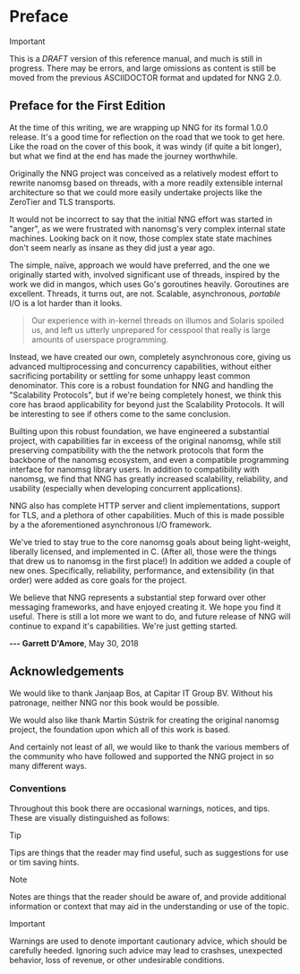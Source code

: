 # Preface

> [!IMPORTANT]
> This is a _DRAFT_ version of this reference manual,
> and much is still in progress. There may be errors,
> and large omissions as content is still be moved from
> the previous ASCIIDOCTOR format and updated for NNG 2.0.

## Preface for the First Edition

At the time of this writing, we are wrapping up NNG for its formal
1.0.0 release.
It's a good time for reflection on the road that we took to get here.
Like the road on the cover of this book, it was windy (if quite a bit longer),
but what we find at the end has made the journey worthwhile.

Originally the NNG project was conceived as a relatively modest effort
to rewrite nanomsg based on threads, with a more readily extensible
internal architecture so that we could more easily undertake projects like the
ZeroTier and TLS transports.

It would not be incorrect to say that the initial NNG effort was started
in "anger", as we were frustrated with nanomsg's very complex internal
state machines.
Looking back on it now, those complex state state machines don't seem nearly
as insane as they did just a year ago.

The simple, na&#239;ve, approach we would have preferred, and the one we
originally started with, involved significant use of threads, inspired by the
work we did in mangos, which uses Go's goroutines heavily.
Goroutines are excellent.
Threads, it turns out, are not.
Scalable, asynchronous, _portable_ I/O is a lot harder than it looks.

> Our experience with in-kernel threads on illumos and Solaris
> spoiled us, and left us utterly unprepared for cesspool that really is
> large amounts of userspace programming.

Instead, we have created our own, completely asynchronous core, giving
us advanced multiprocessing and concurrency capabilities, without either
sacrificing portability or settling for some unhappy least common denominator.
This core is a robust foundation for NNG and handling the
"Scalability Protocols", but if we're being completely honest, we think this
core has braod applicability for beyond just the Scalability Protocols.
It will be interesting to see if others come to the same conclusion.

Builting upon this robust foundation, we have engineered a substantial
project, with capabilities far in exceess of the original nanomsg, while
still preserving compatibility with the the network protocols that
form the backbone of the nanomsg ecosystem,
and even a compatible programming interface for nanomsg library users.
In addition to compatibility with nanomsg, we find that NNG has greatly
increased scalability, reliability, and usability (especially when developing
concurrent applications).

NNG also has complete HTTP server and client
implementations, support for TLS, and a plethora of other capabilities.
Much of this is made possible by a the aforementioned asynchronous I/O
framework.

We've tried to stay true to the core nanomsg goals about being light-weight,
liberally licensed, and implemented in C.
(After all, those were the things that drew us to nanomsg in the first place!)
In addition we added a couple of new ones.
Specifically, reliability, performance, and extensibility (in that order)
were added as core goals for the project.

We believe that NNG represents a substantial step forward over other
messaging frameworks, and have enjoyed creating it.
We hope you find it useful.
There is still a lot more we want to do, and future release of NNG
will continue to expand it's capabilities.
We're just getting started.

**--- Garrett D'Amore**, May 30, 2018

## Acknowledgements

We would like to thank Janjaap Bos, at Capitar IT Group BV.
Without his patronage, neither NNG nor this book would be possible.

We would also like thank Martin S&#250;strik for creating the original
nanomsg project, the foundation upon which all of this work is based.

And certainly not least of all, we would like to thank the various
members of the community who have followed
and supported the NNG project in so many different ways.

### Conventions

Throughout this book there are occasional warnings, notices, and tips.
These are visually distinguished as follows:

> [!TIP]
> Tips are things that the reader may find useful, such as suggestions
> for use or tim saving hints.

> [!NOTE]
> Notes are things that the reader should be aware of, and provide
> additional information or context that may aid in the understanding
> or use of the topic.

> [!IMPORTANT]
> Warnings are used to denote important cautionary advice,
> which should be carefully heeded.
> Ignoring such advice may lead to crashses, unexpected behavior,
> loss of revenue, or other undesirable conditions.
